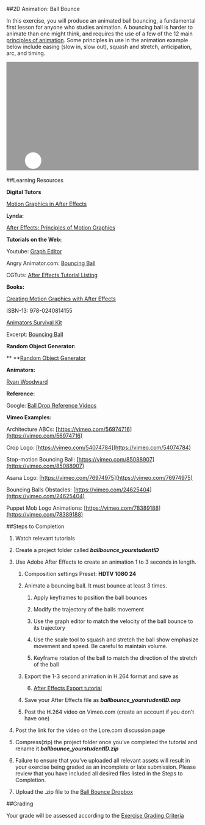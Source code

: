##2D Animation: Ball Bounce

In this exercise, you will produce an animated ball bouncing, a fundamental first lesson for anyone who studies animation. A bouncing ball is harder to animate than one might think, and requires the use of a few of the 12 main [principles of animation](https://en.wikipedia.org/wiki/12_basic_principles_of_animation). Some principles in use in the animation example below include easing (slow in, slow out), squash and stretch, anticipation, arc, and timing.

![Ball Bouncing Animation](assets/ball-bounce.gif)

##Learning Resources

**Digital Tutors**

[Motion Graphics in After Effects](http://www.digitaltutors.com/learningpath/89-Motion-Graphics-in-After-Effects)

**Lynda:**

[After Effects: Principles of Motion Graphics](http://www.lynda.com/After-Effects-CS5-tutorials/creating-motion-graphics/74684-2.html)

	

**Tutorials on the Web:**

Youtube: [Graph Editor](https://vimeo.com/27439357)

Angry Animator.com: [Bouncing Ball](http://www.angryanimator.com/word/2010/11/26/animation-tutorial-1-bouncing-ball/)

CGTuts: [After Effects Tutorial Listing](http://cgi.tutsplus.com/categories/adobe-after-effects)	

	

**Books:**

[Creating Motion Graphics with After Effects](http://www.amazon.com/Creating-Motion-Graphics-After-Effects/dp/0240814150/ref=sr_1_1?ie=UTF8&qid=1410738013&sr=8-1&keywords=motion+graphics+after+effects)

ISBN-13: 978-0240814155

[Animators Survival Kit](http://www.amazon.com/Animators-Survival-Kit-Principles-Classical/dp/086547897X/ref=sr_1_1?s=books&ie=UTF8&qid=1410817335&sr=1-1&keywords=animation+survival+kit)

Excerpt: [Bouncing Ball](https://tamarahardwidge.files.wordpress.com/2011/10/ask-bouncing-ball.jpg)

	

**Random Object Generator:**

**	**[Random Object Generator](http://www.springhole.net/writing_roleplaying_randomators/randomobjects.htm)

**Animators:**

[Ryan Woodward](http://ryanwoodwardart.com/animation/)

**Reference:**

Google: [Ball Drop Reference Videos](https://www.google.com/webhp?sourceid=chrome-instant&ion=1&espv=2&ie=UTF-8#q=youtube+ball+drop+reference&tbm=vid)

**Vimeo Examples:**

Architecture ABCs: [https://vimeo.com/56974716](https://vimeo.com/56974716)

Crop Logo: [https://vimeo.com/54074784](https://vimeo.com/54074784)

Stop-motion Bouncing Ball: [https://vimeo.com/85088907](https://vimeo.com/85088907)

Asana Logo: [https://vimeo.com/76974975](https://vimeo.com/76974975)

Bouncing Balls Obstacles: [https://vimeo.com/24625404](https://vimeo.com/24625404)

Puppet Mob Logo Animations: [https://vimeo.com/78389188](https://vimeo.com/78389188)



##Steps to Completion

1. Watch relevant tutorials

2. Create a project folder called **_ballbounce_yourstudentID_**

3. Use Adobe After Effects to create an animation 1 to 3 seconds in length.

    1. Composition settings Preset: **HDTV 1080 24**

    2. Animate a bouncing ball. It must bounce at least 3 times.

        1. Apply keyframes to position the ball bounces

        2. Modify the trajectory of the balls movement

        3. Use the graph editor to match the velocity of the ball bounce to its trajectory

        4. Use the scale tool to squash and stretch the ball show emphasize movement and speed. Be careful to maintain volume.

        5. Keyframe rotation of the ball to match the direction of the stretch of the ball

    3. Export the 1-3 second animation in H.264 format and save as

        6. [After Effects Export tutorial](https://docs.google.com/document/d/1dj-aZ1UAmXEwH1yGbqMDFeXfcpKRTD2KvamBhpVNhEo/edit?usp=sharing)

    4. Save your After Effects file as **_ballbounce_yourstudentID.aep_**

    5. Post the H.264 video on Vimeo.com (create an account if you don’t have one)

4. Post the link for the video on the Lore.com discussion page

5. Compress(zip) the project folder once you’ve completed the tutorial and rename it **_ballbounce_yourstudentID.zip_**

6. Failure to ensure that you’ve uploaded all relevant assets will result in your exercise being graded as an incomplete or late submission. Please review that you have included all desired files listed in the Steps to Completion.

7. Upload the .zip file to the [Ball Bounce Dropbox](https://psu.box.com/signup/collablink/d_4284116663/113056d8c8fe2d)


##Grading

Your grade will be assessed according to the [Exercise Grading Criteria](/grading/exercise-grading-criteria.md)
